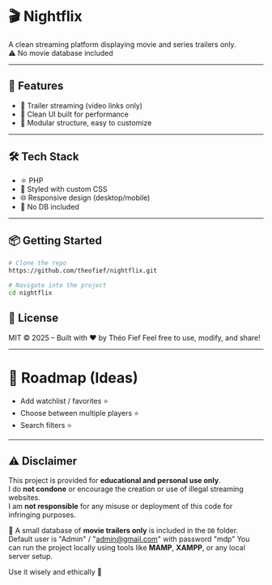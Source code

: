 # 🎬 Nightflix

A clean streaming platform displaying movie and series trailers only.  
⚠️ No movie database included

---

## 🌟 Features
- 🎥 Trailer streaming (video links only)
- 💾 Clean UI built for performance
- 🧩 Modular structure, easy to customize

---

## 🛠️ Tech Stack

- ⚛️ PHP
- 🧱 Styled with custom CSS
- 🌐 Responsive design (desktop/mobile)
- 🚫 No DB included

---

## 📦 Getting Started

```bash
# Clone the repo
https://github.com/theofief/nightflix.git

# Navigate into the project
cd nightflix
```

## 📄 License

MIT © 2025 – Built with ❤️ by Théo Fief
Feel free to use, modify, and share!

---

# 🚀 Roadmap (Ideas)
  - Add watchlist / favorites ⭐
  -	Choose between multiple players ⭐
  -	Search filters ⭐

---

## ⚠️ Disclaimer

This project is provided for **educational and personal use only**.  
I do **not condone** or encourage the creation or use of illegal streaming websites.  
I am **not responsible** for any misuse or deployment of this code for infringing purposes.

📁 A small database of **movie trailers only** is included in the `DB` folder.
Default user is "Admin" / "admin@gmail.com" with password "mdp"
You can run the project locally using tools like **MAMP**, **XAMPP**, or any local server setup.

Use it wisely and ethically 🙏
